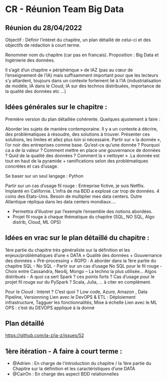 # CR - Réunion Team Big Data

## Réunion du 28/04/2022
Objectif : Définir l’intéret du chapitre, un plan détaillé de celui-ci et des objectifs de rédaction à court terme.

Renommer nom du chapitre (car pas en francais). Proposition : Big Data et Ingénierie des données.

Il s’agit d’un chapitre « périphérique » de IAZ  (pas au cœur de l’enseignement de l’IA) mais suffisamment important pour que les lecteurs s’y attardent, toujours dans un contexte fortement lié à l’IA (industrialisation de modèle, IA dans le Cloud, IA sur des technos distribuées, importance de la qualité des données etc …) 

## Idées générales sur le chapitre :

Première version du plan détaillée cohérente. Quelques ajustement à faire :

Aborder les sujets de manière contemporaine. Il y a un contexte à décrire, des problématiques à résoudre, des solutions à trouver. Présenter ces solutions, les limites et allez plus loin si nécessaire.
Partir sur « la donnée », l’or noir des entreprises comme base. Qu’est-ce qu’une donnée ? Pourquoi ca a de la valeur ? Comment mettre en place une gouvernance de données ? Quid de la qualité des données ?  Comment la « nettoyer » .La donnée est tout en haut de la pyramide + ramifications selon des problématiques concrètes et cas d’usage.

Se baser sur un seul langage : Python

Partir sur un cas d’usage fil rouge : Entreprise fictive, je suis Netflix. Implanté en Californie. L’infra de ma BDD a explosé car trop de données. 4 coins des Etats-Unis. Besoin de multiplier mes data centers. Outre Atlantique répliqua dans les data centers mondiaux….
- Permettra d’illustrer par l’exemple l’ensemble des notions abordées.
- Projet fil rouge à chaque thématique du chapitre (SQL, NO SQL, Algo distrib, Cloud, ML OPS)

## Idées en vrac sur le plan détaillé du chapitre :
1ère partie du chapitre très généraliste sur la définition et les enjeux/problématiques d’une « DATA » 
Qualité des données + Gouvernance des données + Pré-processing + RGPD : A aborder dans la 1ère partie du chapitre 
SQL - No SQL  - Partir sur un cas d’usage No SQL pour le fil rouge - Choix entre Cassandra, Neo4j, Mongo – La techno la plus utilisée…
Algos distribués - A quoi ca sert Spark ? ces points forts ? Cas d’usage pour le projet fil rouge sur du PySpark ?
Scala, Julia, … à citer en complément. 

Pour le Cloud : Interet ? C’est quoi ?  Low code, Azure, Amazon , Data Pipeline, Versionning
Lien avec le DevOPS & ETL : Déploiement infrastructure, Tagguer les fonctionnalités, Mise à échelle 
Lien avec le ML OPS : c’est du DEVOPS appliqué à la donné

## Plan détaillé

https://github.com/ia-z/ia-z/issues/52

## 1ère itération - A faire à court terme :
-	@Adrien : En charge de l’introduction du chapitre / la 1ère partie du Chapitre sur la définition et les caractéristiques d’une DATA
-	@CairOn : En charge des aspect BDD relationnelles  

